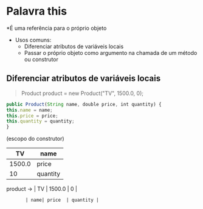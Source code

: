 # Palavra this
*É uma referência para o próprio objeto
* Usos comuns:
    * Diferenciar atributos de variáveis locais
    * Passar o próprio objeto como argumento na chamada de um método ou construtor


## Diferenciar atributos de variáveis locais
>Product product = new Product("TV", 1500.0, 0);


~~~Javascript
public Product(String name, double price, int quantity) {
this.name = name;
this.price = price;
this.quantity = quantity;
}
~~~


(escopo do construtor)

| TV  | name |
| ------------- | ------------- |
| 1500.0  | price  |
| 10  | quantity  |


product -> | TV  | 1500.0 | 0 |


           | name| price  | quantity |
